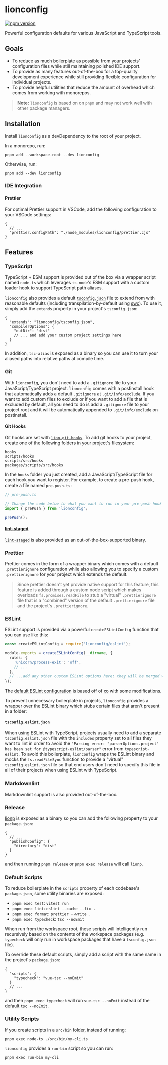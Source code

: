 # lionconfig

[![npm version](https://img.shields.io/npm/v/lionconfig)](https://npmjs.com/package/lionconfig)

Powerful configuration defaults for various JavaScript and TypeScript tools.

## Goals

- To reduce as much boilerplate as possible from your projects' configuration files while still maintaining polished IDE support.
- To provide as many features out-of-the-box for a top-quality development experience while still providing flexible configuration for individual projects.
- To provide helpful utilities that reduce the amount of overhead which comes from working with monorepos.

> **Note:** `lionconfig` is based on on `pnpm` and may not work well with other package managers.

## Installation

Install `lionconfig` as a devDependency to the root of your project.

In a monorepo, run:

```shell
pnpm add --workspace-root --dev lionconfig
```

Otherwise, run:

```shell
pnpm add --dev lionconfig
```

### IDE Integration

#### Prettier

For optimal Prettier support in VSCode, add the following configuration to your VSCode settings:

```jsonc
{
  // ...
  "prettier.configPath": "./node_modules/lionconfig/prettier.cjs"
}
```

## Features

### TypeScript

TypeScript + ESM support is provided out of the box via a wrapper script named `node-ts` which leverages `ts-node`'s ESM support with a custom loader hook to support TypeScript path aliases.

`lionconfig` also provides a default [`tsconfig.json`]() file to extend from with reasonable defaults (including transpilation-by-default using [swc](https://github.com/swc-project/swc)). To use it, simply add the `extends` property in your project's `tsconfig.json`:

```jsonc
{
  "extends": "lionconfig/tsconfig.json",
  "compilerOptions": {
    "outDir": "dist"
    // ... and add your custom project settings here
  }
}
```

In addition, `tsc-alias` is exposed as a binary so you can use it to turn your aliased paths into relative paths at compile time.

### Git

With `lionconfig`, you don't need to add a `.gitignore` file to your JavaScript/TypeScript project. `lionconfig` comes with a postinstall hook that automatically adds a default `.gitignore` at `.git/info/exclude`. If you want to add custom files to exclude or if you want to add a file that is excluded by default, all you need to do is add a `.gitignore` file to your project root and it will be automatically appended to `.git/info/exclude` on postinstall.

#### Git Hooks

Git hooks are set with [`lion-git-hooks`](https://github.com/leonzalion/lion-git-hooks). To add git hooks to your project, create one of the following folders in your project's filesystem:

```shell
hooks
scripts/hooks
scripts/src/hooks
packages/scripts/src/hooks
```

In the `hooks` folder you just created, add a JavaScript/TypeScript file for each hook you want to register. For example, to create a pre-push hook, create a file named `pre-push.ts`:

```typescript
// pre-push.ts

// Change the code below to what you want to run in your pre-push hook
import { prePush } from 'lionconfig';

prePush();
```

#### [lint-staged](https://github.com/okonet/lint-staged)

[`lint-staged`](https://github.com/okonet/lint-staged) is also provided as an out-of-the-box-supported binary.

### Prettier

Prettier comes in the form of a wrapper binary which comes with a default `.prettierignore` configuration while also allowing you to specify a custom `.prettierignore` for your project which extends the default.

> Since prettier doesn't yet provide native support for this feature, this feature is added through a custom node script which makes overloads `fs.promises.readFile` to stub a "virtual" `.prettierignore` file that is a "combined" version of the default `.prettierignore` file and the project's `.prettierignore`.

### ESLint

ESLint support is provided via a powerful `createESLintConfig` function that you can use like this:

```typescript
const createESLintConfig = require('lionconfig/eslint');

module.exports = createESLintConfig(__dirname, {
  rules: {
    'unicorn/process-exit': 'off',
    // ...
  },
  // ...add any other custom ESLint options here; they will be merged with the default ESLint configuration
});
```

The [default ESLint configuration](https://github.com/leonzalion/lionconfig/blob/main/src/eslint/create-eslint-config.cjs) is based off of [xo](https://github.com/xojs/xo) with some modifications.

To prevent unnecessary boilerplate in projects, `lionconfig` provides a wrapper over the ESLint binary which stubs certain files that aren't present in a folder:

#### `tsconfig.eslint.json`

When using ESLint with TypeScript, projects usually need to add a separate `tsconfig.eslint.json` file with the `includes` property set to all files they want to lint in order to avoid the `"Parsing error: "parserOptions.project" has been set for @typescript-eslint/parser"` error from `typescript-eslint`. To avoid this boilerplate, `lionconfig` wraps the ESLint binary and mocks the `fs.readFileSync` function to provide a "virtual" `tsconfig.eslint.json` file so that end users don't need to specify this file in all of their projects when using ESLint with TypeScript.

### Markdownlint

Markdownlint support is also provided out-of-the-box.

### Release

[lionp](https://github.com/leonzalion/lionp) is exposed as a binary so you can add the following property to your `package.json`:

```jsonc
{
  // ...
  "publishConfig": {
    "directory": "dist"
  }
}
```

and then running `pnpm release` or `pnpm exec release` will call `lionp`.

### Default Scripts

To reduce boilerplate in the `scripts` property of each codebase's `package.json`, some utility binaries are exposed:

- `pnpm exec test`: `vitest run`
- `pnpm exec lint`: `eslint --cache --fix .`
- `pnpm exec format`: `prettier --write .`
- `pnpm exec typecheck`: `tsc --noEmit`

When run from the workspace root, these scripts will intelligently run recursively based on the contents of the workspace packages (e.g. `typecheck` will only run in workspace packages that have a `tsconfig.json` file).

To override these default scripts, simply add a script with the same name in the project's `package.json`:

```jsonc
{
  "scripts": {
    "typecheck": "vue-tsc --noEmit"
  }
  // ...
}
```

and then `pnpm exec typecheck` will run `vue-tsc --noEmit` instead of the default `tsc --noEmit`.

### Utility Scripts

If you create scripts in a `src/bin` folder, instead of running:

```shell
pnpm exec node-ts ./src/bin/my-cli.ts
```

`lionconfig` provides a `run-bin` script so you can run:

```shell
pnpm exec run-bin my-cli
```
